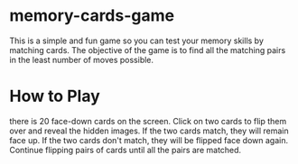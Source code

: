 # memory-cards-game
This is a simple and fun game so you can test your memory skills by matching cards. 
The objective of the game is to find all the matching pairs in the least number of moves possible.

# How to Play
there is 20 face-down cards on the screen.
Click on two cards to flip them over and reveal the hidden images.
If the two cards match, they will remain face up.
If the two cards don't match, they will be flipped face down again.
Continue flipping pairs of cards until all the pairs are matched.

